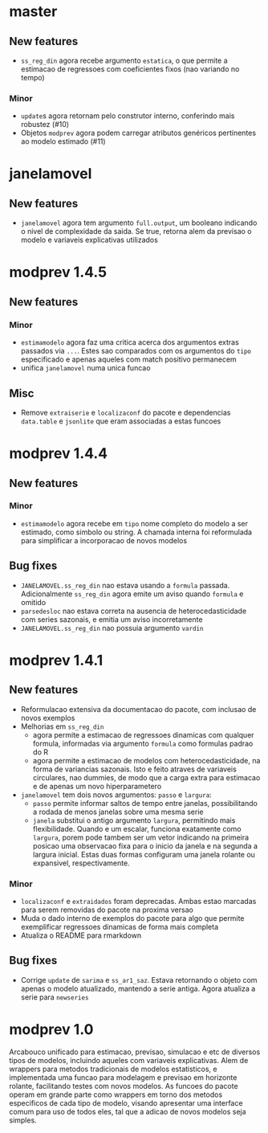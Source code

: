 # master

## New features

* `ss_reg_din` agora recebe argumento `estatica`, o que permite a estimacao de regressoes com 
  coeficientes fixos (nao variando no tempo)

### Minor

* `update`s agora retornam pelo construtor interno, conferindo mais robustez (#10)
* Objetos `modprev` agora podem carregar atributos genéricos pertinentes ao modelo estimado (#11)

# janelamovel

## New features

* `janelamovel` agora tem argumento `full.output`, um booleano indicando o nivel de complexidade da
  saida. Se true, retorna alem da previsao o modelo e variaveis explicativas utilizados

# modprev 1.4.5

## New features

### Minor

* `estimamodelo` agora faz uma critica acerca dos argumentos extras passados via `...`. Estes sao
  comparados com os argumentos do `tipo` especificado e apenas aqueles com match positivo permanecem
* unifica `janelamovel` numa unica funcao

## Misc

* Remove `extraiserie` e `localizaconf` do pacote e dependencias `data.table` e `jsonlite` que eram
  associadas a estas funcoes

# modprev 1.4.4

## New features

### Minor

* `estimamodelo` agora recebe em `tipo` nome completo do modelo a ser estimado, como simbolo ou
  string. A chamada interna foi reformulada para simplificar a incorporacao de novos modelos

## Bug fixes

* `JANELAMOVEL.ss_reg_din` nao estava usando a `formula` passada. Adicionalmente `ss_reg_din` agora 
  emite um aviso quando `formula` e omitido
* `parsedesloc` nao estava correta na ausencia de heterocedasticidade com series sazonais, e emitia
  um aviso incorretamente
* `JANELAMOVEL.ss_reg_din` nao possuia argumento `vardin`

# modprev 1.4.1

## New features

* Reformulacao extensiva da documentacao do pacote, com inclusao de novos exemplos
* Melhorias em `ss_reg_din` 
  * agora permite a estimacao de regressoes dinamicas com qualquer formula, informadas via argumento
    `formula` como formulas padrao do R
  * agora permite a estimacao de modelos com heterocedasticidade, na forma de variancias sazonais. 
    Isto e feito atraves de variaveis circulares, nao dummies, de modo que a carga extra para 
    estimacao e de apenas um novo hiperparametero
* `janelamovel` tem dois novos argumentos: `passo` e `largura`:
  * `passo` permite informar saltos de tempo entre janelas, possibilitando a rodada de menos janelas
    sobre uma mesma serie
  * `janela` substitui o antigo argumento `largura`, permitindo mais flexibilidade. Quando e um 
    escalar, funciona exatamente como `largura`, porem pode tambem ser um vetor indicando na 
    primeira posicao uma observacao fixa para o inicio da janela e na segunda a largura inicial. 
    Estas duas formas configuram uma janela rolante ou expansivel, respectivamente.

### Minor

* `localizaconf` e `extraidados` foram deprecadas. Ambas estao marcadas para serem removidas do 
  pacote na proxima versao
* Muda o dado interno de exemplos do pacote para algo que permite exemplificar regressoes dinamicas
  de forma mais completa
* Atualiza o README para rmarkdown

## Bug fixes

* Corrige `update` de `sarima` e `ss_ar1_saz`. Estava retornando o objeto com apenas o modelo 
  atualizado, mantendo a serie antiga. Agora atualiza a serie para `newseries`

# modprev 1.0

Arcabouco unificado para estimacao, previsao, simulacao e etc de diversos tipos de modelos,
incluindo aqueles com variaveis explicativas. Alem de wrappers para metodos tradicionais de modelos
estatisticos, e implementada uma funcao para modelagem e previsao em horizonte rolante, facilitando
testes com novos modelos. As funcoes do pacote operam em grande parte como wrappers em torno dos
metodos especificos de cada tipo de modelo, visando apresentar uma interface comum para uso de todos
eles, tal que a adicao de novos modelos seja simples. 